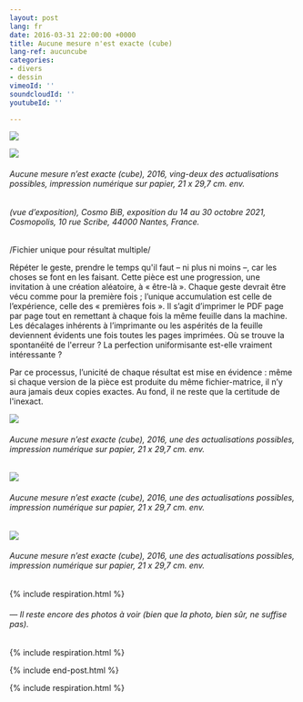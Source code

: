 ```yaml
---
layout: post
lang: fr
date: 2016-03-31 22:00:00 +0000
title: Aucune mesure n'est exacte (cube)
lang-ref: aucuncube
categories:
- divers
- dessin
vimeoId: ''
soundcloudId: ''
youtubeId: ''

---
```

![](/mepierdoparaver/imgs/aucune-mesure-test-gif02.gif)

![](/mepierdoparaver/imgs/pxl_20211014_154120266-night-1-up.jpg)

###### _Aucune mesure n’est exacte (cube)_, 2016, ving-deux des actualisations possibles, impression numérique sur papier, 21 x 29,7 cm. env.

###### (vue d’exposition), _Cosmo BiB_, exposition du 14 au 30 octobre 2021, Cosmopolis, 10 rue Scribe, 44000 Nantes, France.

/Fichier unique pour résultat multiple/

Répéter le geste, prendre le temps qu'il faut – ni plus ni moins –, car les choses se font en les faisant. Cette pièce est une progression, une invitation à une création aléatoire, à « être-là ». Chaque geste devrait être vécu comme pour la première fois ; l’unique accumulation est celle de l’expérience, celle des « premières fois ». Il s’agit d’imprimer le PDF page par page tout en remettant à chaque fois la même feuille dans la machine. Les décalages inhérents à l’imprimante ou les aspérités de la feuille deviennent évidents une fois toutes les pages imprimées. Où se trouve la spontanéité de l'erreur ? La perfection uniformisante est-elle vraiment intéressante ?

Par ce processus, l’unicité de chaque résultat est mise en évidence : même si chaque version de la pièce est produite du même fichier-matrice, il n’y aura jamais deux copies exactes. Au fond, il ne reste que la certitude de l'inexact.

![](/mepierdoparaver/imgs/aucune-mesure-scan02-base-cover-up.jpg)

###### _Aucune mesure n’est exacte (cube)_, 2016, une des actualisations possibles, impression numérique sur papier, 21 x 29,7 cm. env.

![](/mepierdoparaver/imgs/aucune-mesure-scan07-base-up.jpg)

###### _Aucune mesure n’est exacte (cube)_, 2016, une des actualisations possibles, impression numérique sur papier, 21 x 29,7 cm. env.

![](/mepierdoparaver/imgs/aucune-mesure-scan06-base-up.jpg)

###### _Aucune mesure n’est exacte (cube)_, 2016, une des actualisations possibles, impression numérique sur papier, 21 x 29,7 cm. env.

{% include respiration.html %}

###### _— Il reste encore des photos à voir (bien que la photo, bien sûr, ne suffise pas)._

{% include respiration.html %}

{% include end-post.html %}

{% include respiration.html %}